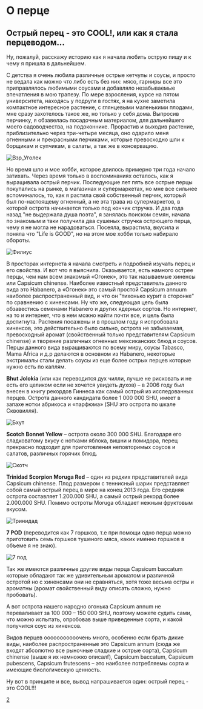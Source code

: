 # О перце

## Острый перец - это COOL!, или как я стала перцеводом...

Ну, пожалуй, расскажу историю как я начала любить острую пищу и к чему я пришла в дальнейшем.

С детства я очень любила различные острые кетчупы и соусы, и просто не ведала как можно что либо есть без них: мясо, гарниры все это приправлялось любимыми соусами и добавляло незабываемые впечатления в мою трапезу. По мере взросления, курсе на пятом университета, находясь у подруги в гостях, я на кухне заметила компактное интересное растение, с глянцевыми маленькими плодами, мне сразу захотелось такое же, но только у себя дома. Выпросив перчинку, я обзавелась посадочным материалом, для дальнейшего моего садоводчества, на подоконнике. Прорастив и выходив растение, приблизительно через три-четыре месяца, оно одарило меня огненными и прекрасными перчиками, которые превосходно шли к борщикам и супчикам, в салаты, а так же в консервацию.

![Взр_Уголек](https://github.com/DTanya/peppers/raw/main/pic/explosive_ember.jpg)

Но время шло и мое хобби, которое длилось примерно три года начало затихать. Через время только в воспоминаниях осталось, как я выращивала острый перчик. Последующие лет пять все острые перцы покупались на рынке, в магазинах и супермаркетах, но мне все сильнее вспоминалось, то, как я растила свой собственный перчик, который был по-настоящему огненный, а не эта трава из супермаркетов, в которой острота начинается только под кончик стручка. И два года назад "не выдержала душа поэта", я занялась поиском семян, начала по знакомым и таки получила два сушеных стручка острющего перца, чему я не могла не нарадоваться. Посеяла, вырастила, вкусила и поняла что "Life is GOOD", но на этом мое хобби только набирало обороты.

![Филиус](https://github.com/DTanya/peppers/raw/main/pic/filius_blue.jpg)

В просторах интернета я начала смотреть и подробней изучать перец и его свойства. И вот что я выяснила. Оказывается, есть намного острее перцы, чем нам всем знакомый «Огонек», это так называемые хиненсы или Capsicum chinense. Наиболее известный представитель данного вида это Habanero, а «Огонек» это самый простой Сapsicum annuum наиболее распространенный вид, и что он "тихонько курит в сторонке" по сравнению с хиненсами. Ну что же, следующая цель была обзавестись семенами Habanero и других ядерных сортов. Но интернет, на то и интернет, что в нем можно найти почти все, и цель была достигнута. Растения посажены и в прошлом году я испробовала хиненсов, это действительно было сильно, острота не забываемая, превосходный аромат (свойственный только представителям Capsicum chinense) и творение различных огненных мексиканских блюд и соусов. Перцы данного вида выращиваются по всему миру, соусы Tabasco, Mama Africa и д.р делаются в основном из Habanero, некоторые экстрималы стали делать соусы из еще более острых перцев которые нужно есть по каплям.

**Bhut Jolokia** (или как переводится дух чилли, лучше не рисковать и не есть его целиком если не хочется увидеть духов) – в 2006 году был внесен в книгу рекордов Гиннеса как самый острый из исследованных перцев. Острота данного кандидата более 1 000 000 SHU, имеет в запахе нотки абрикоса и «парфюма» (SHU это острота по шкале Сквовилля).

![Бхут](https://github.com/DTanya/peppers/raw/main/pic/bhut_jolokia.jpg)

**Scotch Bonnet Yellow** – острота около 300 000 SHU. Благодаря его сладковатому вкусу с нотками яблока, вишни и помидора, перец прекрасно подходит для приготовления неповторимых соусов и салатов, различных горячих блюд.

![Скотч](https://github.com/DTanya/peppers/raw/main/pic/scotch_bonnet_yellow.jpg)

**Trinidad Scorpion Moruga Red** – один из редких представителей вида Capsicum chinense. Плод размером с теннисный шарик представляет собой самый острый перец в мире на конец 2013 года. Его средняя острота составляет 1.200.000 SHU, а самый острый рекорд более 2.000.000 SHU. Помимо остроты Moruga обладает нежным фруктовым вкусом.

![Тринидад](https://github.com/DTanya/peppers/raw/main/pic/trinidad_scorpion_moruga_red.jpg)

**7 POD** (переводится как 7 горшков, т.е при помощи одно перца можно приготовить семь горшков тушеного мяса, каких именно горшков в объеме я не знаю).

![7 под](https://github.com/DTanya/peppers/raw/main/pic/7_pot.jpg)

Так же имеются различные другие виды перца Capsicum baccatum которые обладают так же удивительным ароматом и различной остротой но с хиненсами они не сравняться, хотя тоже весьма остры и ароматны (аромат свойственный виду описать сложно, нужно пробовать).

А вот острота нашего народно огонька Capsicum annum не переваливает за 100 000 – 150 000 SHU, поэтому можете судить сами, что можно испытать, опробовав выше приведенные сорта, и какой получится соус из хиненсов.

Видов перцев ооооооооооочень много, особенно если брать дикие виды, наиболее распространенные это Capsicum annum (сюда же входят абсолютно все рыночные сладкие и острые сорта), Capsicum chinense (выше я их немножко описалf), Capsicum baccatum, Capsicum pubescens, Capsicum frutescens – это наиболее потребляемы сорта и имеющие биологическую ценность.

Ну вот в принципе и все, вывод напрашивается один: острый перец - это COOL!!!

[2](page2.md)